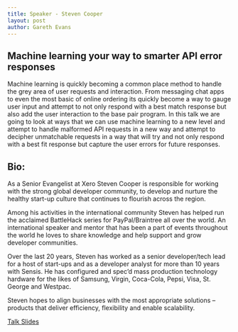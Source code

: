 ```yaml
---
title: Speaker - Steven Cooper
layout: post
author: Gareth Evans
---
```


## Machine learning your way to smarter API error responses
  
Machine learning is quickly becoming a common place method to handle the grey area of user requests and interaction. From messaging chat apps to even the most basic of online ordering its quickly become a way to gauge user input and attempt to not only respond with a best match response but also add the user interaction to the base pair program. In this talk we are going to look at ways that we can use machine learning to a new level and attempt to handle malformed API requests in a new way and attempt to decipher unmatchable requests in a way that will try and not only respond with a best fit response but capture the user errors for future responses.

## Bio:
 
As a Senior Evangelist at Xero Steven Cooper is responsible for working with the strong global developer community, to develop and nurture the healthy start-up culture that continues to flourish across the region.

Among his activities in the international community Steven has helped run the acclaimed BattleHack series for PayPal/Braintree all over the world. An international speaker and mentor that has been a part of events throughout the world he loves to share knowledge and help support and grow developer communities.

Over the last 20 years, Steven has worked as a senior developer/tech lead for a host of start-ups and as a developer analyst for more than 10 years with Sensis. He has configured and spec’d mass production technology hardware for the likes of Samsung, Virgin, Coca-Cola, Pepsi, Visa, St. George and Westpac.

Steven hopes to align businesses with the most appropriate solutions – products that deliver efficiency, flexibility and enable scalability.

[Talk Slides](/slides/cooper_api_error_ml.pdf)

